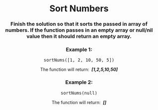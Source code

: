 <div align = "center">

# Sort Numbers

</div>

<div align = "center">

<h3>Finish the solution so that it sorts the passed in array of numbers. If the function passes in an empty array or null/nil value then it should return an empty array.</h3>

<h3>Example 1:</h3>

<pre>sortNums([1, 2, 10, 50, 5])</pre>

<p>The function will return: &nbsp;<strong><em>[1,2,5,10,50]</em></strong></p>

<h3>Example 2:</h3>

<pre>sortNums(null)</pre>

<p>The function will return: &nbsp;<strong><em>[]</em></strong></p>

</div>
